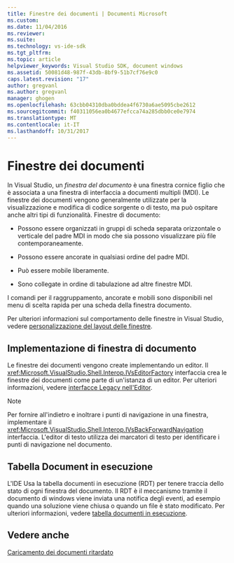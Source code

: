 ```yaml
---
title: Finestre dei documenti | Documenti Microsoft
ms.custom: 
ms.date: 11/04/2016
ms.reviewer: 
ms.suite: 
ms.technology: vs-ide-sdk
ms.tgt_pltfrm: 
ms.topic: article
helpviewer_keywords: Visual Studio SDK, document windows
ms.assetid: 50081d48-987f-43db-8bf9-51b7cf76e9c0
caps.latest.revision: "17"
author: gregvanl
ms.author: gregvanl
manager: ghogen
ms.openlocfilehash: 63cbb04310dba0bddea4f6730a6ae5095cbe2612
ms.sourcegitcommit: f40311056ea0b4677efcca74a285dbb0ce0e7974
ms.translationtype: MT
ms.contentlocale: it-IT
ms.lasthandoff: 10/31/2017
---
```

# <a name="document-windows"></a>Finestre dei documenti
In Visual Studio, un *finestra del documento* è una finestra cornice figlio che è associata a una finestra di interfaccia a documenti multipli (MDI). Le finestre dei documenti vengono generalmente utilizzate per la visualizzazione e modifica di codice sorgente o di testo, ma può ospitare anche altri tipi di funzionalità. Finestre di documento:  
  
-   Possono essere organizzati in gruppi di scheda separata orizzontale o verticale del padre MDI in modo che sia possono visualizzare più file contemporaneamente.  
  
-   Possono essere ancorate in qualsiasi ordine del padre MDI.  
  
-   Può essere mobile liberamente.  
  
-   Sono collegate in ordine di tabulazione ad altre finestre MDI.  
  
 I comandi per il raggruppamento, ancorate e mobili sono disponibili nel menu di scelta rapida per una scheda della finestra documento.  
  
 Per ulteriori informazioni sul comportamento delle finestre in Visual Studio, vedere [personalizzazione del layout delle finestre](../../ide/customizing-window-layouts-in-visual-studio.md).  
  
## <a name="document-window-implementation"></a>Implementazione di finestra di documento  
 Le finestre dei documenti vengono create implementando un editor. Il <xref:Microsoft.VisualStudio.Shell.Interop.IVsEditorFactory> interfaccia crea le finestre dei documenti come parte di un'istanza di un editor. Per ulteriori informazioni, vedere [interfacce Legacy nell'Editor](../../extensibility/legacy-interfaces-in-the-editor.md).  
  
> [!NOTE]
>  Per fornire all'indietro e inoltrare i punti di navigazione in una finestra, implementare il <xref:Microsoft.VisualStudio.Shell.Interop.IVsBackForwardNavigation> interfaccia. L'editor di testo utilizza dei marcatori di testo per identificare i punti di navigazione nel documento.  
  
## <a name="the-running-document-table"></a>Tabella Document in esecuzione  
 L'IDE Usa la tabella documenti in esecuzione (RDT) per tenere traccia dello stato di ogni finestra del documento. Il RDT è il meccanismo tramite il documento di windows viene inviata una notifica degli eventi, ad esempio quando una soluzione viene chiusa o quando un file è stato modificato. Per ulteriori informazioni, vedere [tabella documenti in esecuzione](../../extensibility/internals/running-document-table.md).  
  
## <a name="see-also"></a>Vedere anche  
 [Caricamento dei documenti ritardato](../../extensibility/internals/delayed-document-loading.md)